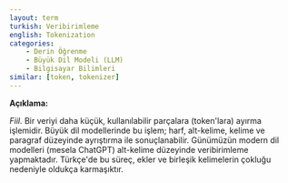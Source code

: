 ```yaml
---
layout: term
turkish: Veribirimleme
english: Tokenization
categories:
    - Derin Öğrenme
    - Büyük Dil Modeli (LLM)
    - Bilgisayar Bilimleri
similar: [token, tokenizer]
---
```


**Açıklama:**

_Fiil._ Bir veriyi daha küçük, kullanılabilir parçalara (token'lara) ayırma işlemidir. Büyük dil modellerinde bu işlem; harf, alt-kelime, kelime ve paragraf düzeyinde ayrıştırma ile sonuçlanabilir. Günümüzün modern dil modelleri (mesela ChatGPT) alt-kelime düzeyinde veribirimleme yapmaktadır. Türkçe'de bu süreç, ekler ve birleşik kelimelerin çokluğu nedeniyle oldukça karmaşıktır.